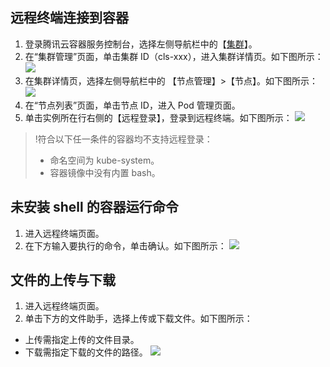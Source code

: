## 远程终端连接到容器
1. 登录腾讯云容器服务控制台，选择左侧导航栏中的【[集群](https://console.cloud.tencent.com/tke2/cluster)】。
2. 在“集群管理”页面，单击集群 ID（cls-xxx），进入集群详情页。如下图所示：
![](https://main.qcloudimg.com/raw/46a53a2ab3ff3d299374a80d72e998c5.png)
3. 在集群详情页，选择左侧导航栏中的 【节点管理】>【节点】。如下图所示：
![](https://main.qcloudimg.com/raw/9aaa116b56607a4a1a42f54ed223c999.png)
4. 在“节点列表”页面，单击节点 ID，进入 Pod 管理页面。
5. 单击实例所在行右侧的【远程登录】，登录到远程终端。如下图所示：
![](https://main.qcloudimg.com/raw/b3df422dca3e73fe86a018bdf82e050c.png)
>!符合以下任一条件的容器均不支持远程登录：
> - 命名空间为 kube-system。
> - 容器镜像中没有内置 bash。

## 未安装 shell 的容器运行命令
1. 进入远程终端页面。
2. 在下方输入要执行的命令，单击确认。如下图所示：
![](//mc.qcloudimg.com/static/img/c833c1d4fee0f8ff3fd8d3d6015793be/image.png)

## 文件的上传与下载
1. 进入远程终端页面。
2. 单击下方的文件助手，选择上传或下载文件。如下图所示：
 - 上传需指定上传的文件目录。
 - 下载需指定下载的文件的路径。
![](//mc.qcloudimg.com/static/img/b026f18e6ef62f01ffdb8d69b11a582d/image.png)



